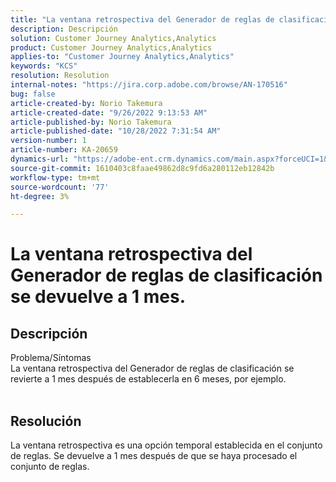 ```yaml
---
title: "La ventana retrospectiva del Generador de reglas de clasificación se devuelve a 1 mes."
description: Descripción
solution: Customer Journey Analytics,Analytics
product: Customer Journey Analytics,Analytics
applies-to: "Customer Journey Analytics,Analytics"
keywords: "KCS"
resolution: Resolution
internal-notes: "https://jira.corp.adobe.com/browse/AN-170516"
bug: false
article-created-by: Norio Takemura
article-created-date: "9/26/2022 9:13:53 AM"
article-published-by: Norio Takemura
article-published-date: "10/28/2022 7:31:54 AM"
version-number: 1
article-number: KA-20659
dynamics-url: "https://adobe-ent.crm.dynamics.com/main.aspx?forceUCI=1&pagetype=entityrecord&etn=knowledgearticle&id=7ad4e088-7b3d-ed11-9db1-002248086d3d"
source-git-commit: 1610403c8faae49862d8c9fd6a280112eb12842b
workflow-type: tm+mt
source-wordcount: '77'
ht-degree: 3%

---
```


# La ventana retrospectiva del Generador de reglas de clasificación se devuelve a 1 mes.

## Descripción

Problema/Síntomas
<br>La ventana retrospectiva del Generador de reglas de clasificación se revierte a 1 mes después de establecerla en 6 meses, por ejemplo.
<br> 

## Resolución


La ventana retrospectiva es una opción temporal establecida en el conjunto de reglas. Se devuelve a 1 mes después de que se haya procesado el conjunto de reglas.
